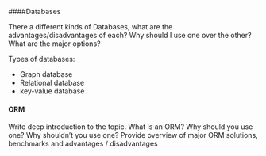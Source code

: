 ####Databases

There a different kinds of Databases, what are the advantages/disadvantages of each?  Why should I use one over the other? What are the major options?

Types of databases:

  * Graph database
  * Relational database
  * key-value database


#### ORM
Write deep introduction to the topic. What is an ORM? Why should you use one? Why shouldn’t you use one?
Provide overview of major ORM solutions, benchmarks and advantages / disadvantages
